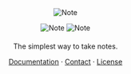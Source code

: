 <div align="center">
  <img src="https://i.gyazo.com/3c91cde5522e8b5b29ece986d295e6c6.png" alt="Note">
</div>


<p align="middle">
  <img src="https://github.com/makehyphen/Note/workflows/Build%20debug/badge.svg" alt="Note">
    <img src="https://github.com/makehyphen/Note/workflows/Build%20release/badge.svg" alt="Note">
<p>

####

<p align="middle">
   The simplest way to take notes.
<p>

<p align="middle">
   <a href="https://docs.hyphen.so">Documentation<a> · <a href="https://docs.hyphen.so">Contact<a> · <a href="/LICENSE">License<a>
<p>
